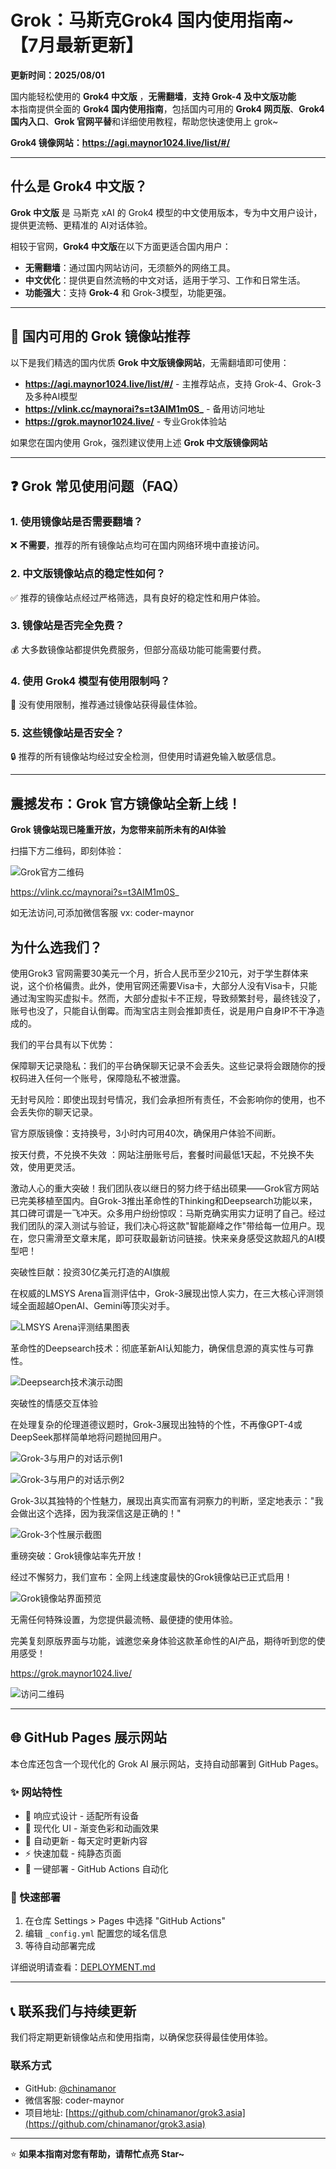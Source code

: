 # Grok：马斯克Grok4 国内使用指南~ 【7月最新更新】

**更新时间：2025/08/01**

国内能轻松使用的 **Grok4 中文版** ，**无需翻墙**，**支持 Grok-4 及中文版功能**   
本指南提供全面的 **Grok4 国内使用指南**，包括国内可用的 **Grok4 网页版**、**Grok4 国内入口**、**Grok 官网平替**和详细使用教程，帮助您快速使用上 grok~

**Grok4 镜像网站：https://agi.maynor1024.live/list/#/**

---

## 什么是 Grok4 中文版？

**Grok 中文版** 是 马斯克 xAI 的 Grok4 模型的中文使用版本，专为中文用户设计，提供更流畅、更精准的 AI对话体验。

相较于官网，**Grok4 中文版**在以下方面更适合国内用户：

* **无需翻墙**：通过国内网站访问，无须额外的网络工具。
* **中文优化**：提供更自然流畅的中文对话，适用于学习、工作和日常生活。
* **功能强大**：支持 **Grok-4** 和 Grok-3模型，功能更强。

---

## 🚀 国内可用的 Grok 镜像站推荐

以下是我们精选的国内优质 **Grok 中文版镜像网站**，无需翻墙即可使用：

* **https://agi.maynor1024.live/list/#/** - 主推荐站点，支持 Grok-4、Grok-3 及多种AI模型
* **https://vlink.cc/maynorai?s=t3AIM1m0S_** - 备用访问地址
* **https://grok.maynor1024.live/** - 专业Grok体验站

如果您在国内使用 Grok，强烈建议使用上述 **Grok 中文版镜像网站**

---

## ❓ Grok 常见使用问题（FAQ）

### 1. 使用镜像站是否需要翻墙？
❌ **不需要**，推荐的所有镜像站点均可在国内网络环境中直接访问。

### 2. 中文版镜像站点的稳定性如何？
✅ 推荐的镜像站点经过严格筛选，具有良好的稳定性和用户体验。

### 3. 镜像站是否完全免费？
💰 大多数镜像站都提供免费服务，但部分高级功能可能需要付费。

### 4. 使用 Grok4 模型有使用限制吗？
🚫 没有使用限制，推荐通过镜像站获得最佳体验。

### 5. 这些镜像站是否安全？
🔒 推荐的所有镜像站均经过安全检测，但使用时请避免输入敏感信息。

---

## 震撼发布：Grok 官方镜像站全新上线！

**Grok 镜像站现已隆重开放，为您带来前所未有的AI体验**

扫描下方二维码，即刻体验：

![Grok官方二维码](https://restname.oss-cn-hangzhou.aliyuncs.com/img2/202502261232069.png)

https://vlink.cc/maynorai?s=t3AIM1m0S_

如无法访问,可添加微信客服 vx: coder-maynor

## 为什么选我们？
使用Grok3 官网需要30美元一个月，折合人民币至少210元，对于学生群体来说，这个价格偏贵。此外，使用官网还需要Visa卡，大部分人没有Visa卡，只能通过淘宝购买虚拟卡。然而，大部分虚拟卡不正规，导致频繁封号，最终钱没了，账号也没了，只能自认倒霉。而淘宝店主则会推卸责任，说是用户自身IP不干净造成的。

我们的平台具有以下优势：

保障聊天记录隐私：我们的平台确保聊天记录不会丢失。这些记录将会跟随你的授权码进入任何一个账号，保障隐私不被泄露。

无封号风险：即使出现封号情况，我们会承担所有责任，不会影响你的使用，也不会丢失你的聊天记录。

官方原版镜像：支持换号，3小时内可用40次，确保用户体验不间断。

按天付费，不兑换不失效 ：网站注册账号后，套餐时间最低1天起，不兑换不失效，使用更灵活。

 
激动人心的重大突破！我们团队夜以继日的努力终于结出硕果——Grok官方网站已完美移植至国内。自Grok-3推出革命性的Thinking和Deepsearch功能以来，其口碑可谓是一飞冲天。众多用户纷纷惊叹：马斯克确实用实力证明了自己。经过我们团队的深入测试与验证，我们决心将这款"智能巅峰之作"带给每一位用户。现在，您只需滑至文章末尾，即可获取最新访问链接。快来亲身感受这款超凡的AI模型吧！

突破性巨献：投资30亿美元打造的AI旗舰

在权威的LMSYS Arena盲测评估中，Grok-3展现出惊人实力，在三大核心评测领域全面超越OpenAI、Gemini等顶尖对手。

![LMSYS Arena评测结果图表](https://restname.oss-cn-hangzhou.aliyuncs.com/img2/202502261231914.png)

革命性的Deepsearch技术：彻底革新AI认知能力，确保信息源的真实性与可靠性。

![Deepsearch技术演示动图](https://restname.oss-cn-hangzhou.aliyuncs.com/img2/202502261231833.gif)

突破性的情感交互体验

在处理复杂的伦理道德议题时，Grok-3展现出独特的个性，不再像GPT-4或DeepSeek那样简单地将问题抛回用户。

![Grok-3与用户的对话示例1](https://restname.oss-cn-hangzhou.aliyuncs.com/img2/202502261231669.png)

![Grok-3与用户的对话示例2](https://restname.oss-cn-hangzhou.aliyuncs.com/img2/202502261231575.png)

Grok-3以其独特的个性魅力，展现出真实而富有洞察力的判断，坚定地表示："我会做出这个选择，因为我深信这是正确的！"

![Grok-3个性展示截图](https://restname.oss-cn-hangzhou.aliyuncs.com/img2/202502261230944.jpeg)

重磅突破：Grok镜像站率先开放！

经过不懈努力，我们宣布：全网上线速度最快的Grok镜像站已正式启用！

![Grok镜像站界面预览](https://restname.oss-cn-hangzhou.aliyuncs.com/img2/202502261230759.png)

无需任何特殊设置，为您提供最流畅、最便捷的使用体验。

完美复刻原版界面与功能，诚邀您亲身体验这款革命性的AI产品，期待听到您的使用感受！

https://grok.maynor1024.live/

![访问二维码](https://restname.oss-cn-hangzhou.aliyuncs.com/img2/202502261232069.png)

---

## 🌐 GitHub Pages 展示网站

本仓库还包含一个现代化的 Grok AI 展示网站，支持自动部署到 GitHub Pages。

### ✨ 网站特性
- 📱 响应式设计 - 适配所有设备
- 🎨 现代化 UI - 渐变色彩和动画效果  
- 🔄 自动更新 - 每天定时更新内容
- ⚡ 快速加载 - 纯静态页面
- 🚀 一键部署 - GitHub Actions 自动化

### 🚀 快速部署
1. 在仓库 Settings > Pages 中选择 "GitHub Actions"
2. 编辑 `_config.yml` 配置您的域名信息
3. 等待自动部署完成

详细说明请查看：[DEPLOYMENT.md](DEPLOYMENT.md)

---

## 📞 联系我们与持续更新

我们将定期更新镜像站点和使用指南，以确保您获得最佳使用体验。

### 联系方式
- GitHub: [@chinamanor](https://github.com/chinamanor) 
- 微信客服: coder-maynor
- 项目地址: [https://github.com/chinamanor/grok3.asia](https://github.com/chinamanor/grok3.asia)

---

⭐ **如果本指南对您有帮助，请帮忙点亮 Star~**
